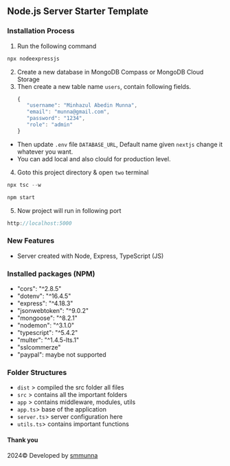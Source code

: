 ## Node.js Server Starter Template

### Installation Process
1. Run the following command
```javascript
npx nodeexpressjs
```
2. Create a new database in MongoDB Compass or MongoDB Cloud Storage
3. Then create a new table name `users`, contain following fields.
   ```javascript
   {
      "username": "Minhazul Abedin Munna",
      "email": "munna@gmail.com",
      "password": "1234",
      "role": "admin"
   }
   ```
  - Then update `.env` file `DATABASE_URL`, Default name given `nextjs` change it whatever you want.
  - You can add local and also clould for production level.
4. Goto this project directory & open `two` terminal
```javascript
npx tsc --w
```
```javascript
npm start
```
5. Now project will run in following port
```javascript   
http://localhost:5000
```

### New Features
   - Server created with Node, Express, TypeScript (JS)

### Installed packages (NPM)
   - "cors": "^2.8.5"
   - "dotenv": "^16.4.5"
   - "express": "^4.18.3"
   - "jsonwebtoken": "^9.0.2"
   - "mongoose": "^8.2.1"
   - "nodemon": "^3.1.0"
   - "typescript": "^5.4.2"
   - "multer": "^1.4.5-lts.1"
   - "sslcommerze"
   - "paypal": maybe not supported

### Folder Structures
   - `dist` > compiled the src folder all files
   - `src` > contains all the important folders
   - `app` > contains middleware, modules, utils
   - `app.ts`> base of the application
   - `server.ts`> server configuration here
   - `utils.ts`> contains important functions


  #### Thank you
  2024&copy; Developed by <a href="https://github.com/smmunna">smmunna</a>